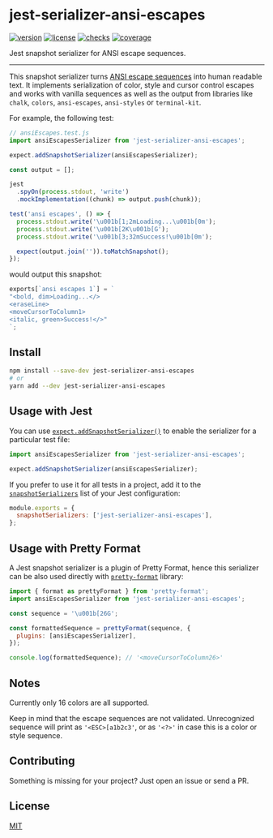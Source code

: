 # jest-serializer-ansi-escapes

[![version][version-src]][version-href]
[![license][license-src]][license-href]
[![checks][checks-src]][checks-href]
[![coverage][coverage-src]][coverage-href]

Jest snapshot serializer for ANSI escape sequences.

---

This snapshot serializer turns [ANSI escape sequences](https://en.wikipedia.org/wiki/ANSI_escape_code) into human readable text. It implements serialization of color, style and cursor control escapes and works with vanilla sequences as well as the output from libraries like `chalk`, `colors`, `ansi-escapes`, `ansi-styles` or `terminal-kit`.

For example, the following test:

```js
// ansiEscapes.test.js
import ansiEscapesSerializer from 'jest-serializer-ansi-escapes';

expect.addSnapshotSerializer(ansiEscapesSerializer);

const output = [];

jest
  .spyOn(process.stdout, 'write')
  .mockImplementation((chunk) => output.push(chunk));

test('ansi escapes', () => {
  process.stdout.write('\u001b[1;2mLoading...\u001b[0m');
  process.stdout.write('\u001b[2K\u001b[G');
  process.stdout.write('\u001b[3;32mSuccess!\u001b[0m');

  expect(output.join('')).toMatchSnapshot();
});
```

would output this snapshot:

```js
exports[`ansi escapes 1`] = `
"<bold, dim>Loading...</>
<eraseLine>
<moveCursorToColumn1>
<italic, green>Success!</>"
`;
```

## Install

```bash
npm install --save-dev jest-serializer-ansi-escapes
# or
yarn add --dev jest-serializer-ansi-escapes
```

## Usage with Jest

You can use [`expect.addSnapshotSerializer()`](https://jestjs.io/docs/expect#expectaddsnapshotserializerserializer) to enable the serializer for a particular test file:

```js
import ansiEscapesSerializer from 'jest-serializer-ansi-escapes';

expect.addSnapshotSerializer(ansiEscapesSerializer);
```

If you prefer to use it for all tests in a project, add it to the [`snapshotSerializers`](https://jestjs.io/docs/configuration#snapshotserializers-arraystring) list of your Jest configuration:

```js
module.exports = {
  snapshotSerializers: ['jest-serializer-ansi-escapes'],
};
```

## Usage with Pretty Format

A Jest snapshot serializer is a plugin of Pretty Format, hence this serializer can be also used directly with [`pretty-format`](https://github.com/jestjs/jest/tree/main/packages/pretty-format) library:

```js
import { format as prettyFormat } from 'pretty-format';
import ansiEscapesSerializer from 'jest-serializer-ansi-escapes';

const sequence = '\u001b[26G';

const formattedSequence = prettyFormat(sequence, {
  plugins: [ansiEscapesSerializer],
});

console.log(formattedSequence); // '<moveCursorToColumn26>'
```

## Notes

Currently only 16 colors are all supported.

Keep in mind that the escape sequences are not validated. Unrecognized sequence will print as `'<ESC>[a1b2c3'`, or as `'<?>'` in case this is a color or style sequence.

## Contributing

Something is missing for your project? Just open an issue or send a PR.

## License

[MIT][license-href]

[version-src]: https://badgen.net/npm/v/jest-serializer-ansi-escapes
[version-href]: https://npmjs.com/package/jest-serializer-ansi-escapes
[license-src]: https://badgen.net/github/license/mrazauskas/jest-serializer-ansi-escapes
[license-href]: https://github.com/mrazauskas/jest-serializer-ansi-escapes/blob/main/LICENSE.md
[checks-src]: https://badgen.net/github/checks/mrazauskas/jest-serializer-ansi-escapes
[checks-href]: https://github.com/mrazauskas/jest-serializer-ansi-escapes/actions/workflows/checks.yml
[coverage-src]: https://badgen.net/codecov/c/github/mrazauskas/jest-serializer-ansi-escapes
[coverage-href]: https://app.codecov.io/gh/mrazauskas/jest-serializer-ansi-escapes
